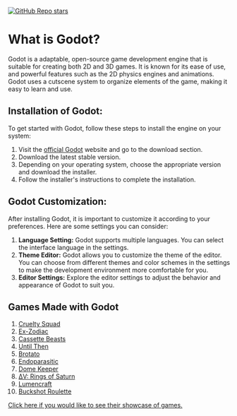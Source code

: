 [![GitHub Repo stars](https://img.shields.io/badge/-GO%20BACK-3d8fcc)](../../README.md#important)

# What is Godot?

Godot is a adaptable, open-source game development engine that is suitable for creating both 2D and 3D games. It is known for its ease of use, and powerful features such as the 2D physics engines and animations. Godot uses a cutscene system to organize elements of the game, making it easy to learn and use.

## **Installation of Godot:**
To get started with Godot, follow these steps to install the engine on your system:

1. Visit the [official Godot](https://godotengine.org/) website and go to the download section.
2. Download the latest stable version.
3. Depending on your operating system, choose the appropriate version and download the installer.
4. Follow the installer's instructions to complete the installation.

## **Godot Customization:**
After installing Godot, it is important to customize it according to your preferences. Here are some settings you can consider:

1. **Language Setting:** 
Godot supports multiple languages. You can select the interface language in the settings.
2. **Theme Editor:** Godot allows you to customize the theme of the editor. You can choose from different themes and color schemes in the settings to make the development environment more comfortable for you.
3. **Editor Settings:** Explore the editor settings to adjust the behavior and appearance of Godot to suit you.

## Games Made with Godot

1. [Cruelty Squad](https://store.steampowered.com/app/1388770/Cruelty_Squad/)
2. [Ex-Zodiac](https://store.steampowered.com/app/1249480/ExZodiac/)
3. [Cassette Beasts](https://store.steampowered.com/app/1321440/Cassette_Beasts/)
4. [Until Then](https://store.steampowered.com/app/1574820/Until_Then/)
5. [Brotato](https://store.steampowered.com/app/1942280/Brotato/)
6. [Endoparasitic](https://store.steampowered.com/app/2124780/Endoparasitic/)
7. [Dome Keeper](https://store.steampowered.com/app/1637320/Dome_Keeper/)
8. [ΔV: Rings of Saturn](https://store.steampowered.com/app/846030/V_Rings_of_Saturn/)
9. [Lumencraft](https://store.steampowered.com/app/1713810/Lumencraft/)
10. [Buckshot Roulette](https://store.steampowered.com/app/2835570/Buckshot_Roulette/)

[Click here if you would like to see their showcase of games.](https://godotengine.org/showcase/)